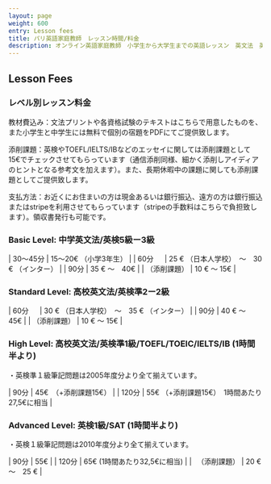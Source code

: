 ```yaml
---
layout: page
weight: 600
entry: Lesson fees
title: パリ英語家庭教師　レッスン時間/料金
description: オンライン英語家庭教師　小学生から大学生までの英語レッスン　英文法　英語エッセイ　英検　TOEFL　IB　SAT　IELTS　TOEIC　帰国子女受験など幅広く対応。フランス・パリだけでなくヨーロッパ各国、日本の生徒さんにもレッスンを提供しています。講師は日本人女性　英検1級　仏検1級保持。
---
```


## Lesson Fees

### レベル別レッスン料金

教材費込み：文法プリントや各資格試験のテキストはこちらで用意したものを、また小学生と中学生には無料で個別の宿題をPDFにてご提供致します。

添削課題：英検やTOEFL/IELTS/IBなどのエッセイに関しては添削課題として15€でチェックさせてもらっています（通信添削同様、細かく添削しアイディアのヒントとなる参考文を加えます）。また、長期休暇中の課題に関しても添削課題としてご提供致します。

支払方法：お近くにお住まいの方は現金あるいは銀行振込、遠方の方は銀行振込またはstripeを利用させてもらっています（stripeの手数料はこちらで負担致します）。領収書発行も可能です。

### Basic Level: 中学英文法/英検5級ー3級 

|   30〜45分 |   15〜20€ （小学3年生）    |
|   60分 　  |    25 € （日本人学校）　〜　30 € （インター） |
|   90分     |   35 € 〜　40€   |
|  （添削課題） |   10 € 〜 15€   |

### Standard Level: 高校英文法/英検準2ー2級 
|   60分 　  |    30 € （日本人学校）　〜　35 € （インター） |
|   90分     |   40 € 〜　45€   |
|  （添削課題） |   10 € 〜 15€   |

### High Level: 高校英文法/英検準1級/TOEFL/TOEIC/IELTS/IB   (1時間半より)

・英検準１級筆記問題は2005年度分より全て揃えています。

|   90分  |   45€　（+添削課題15€） | 
|   120分   |   55€ （+添削課題15€）　1時間あたり27,5€に相当  |

### Advanced Level: 英検1級/SAT  (1時間半より)

・英検１級筆記問題は2010年度分より全て揃えています。

|   90分  |   55€ | 
|   120分     |   65€ (1時間あたり32,5€に相当) |
|  　（添削課題）   |   20  € 〜　25 € |
